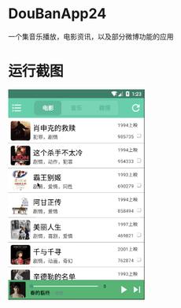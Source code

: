 # DouBanApp24
一个集音乐播放，电影资讯，以及部分微博功能的应用
# 运行截图
![image](https://github.com/z13538657403/DouBanApp24/blob/master/app/src/main/res/mipmap-xxxhdpi/wenqing1.gif)
